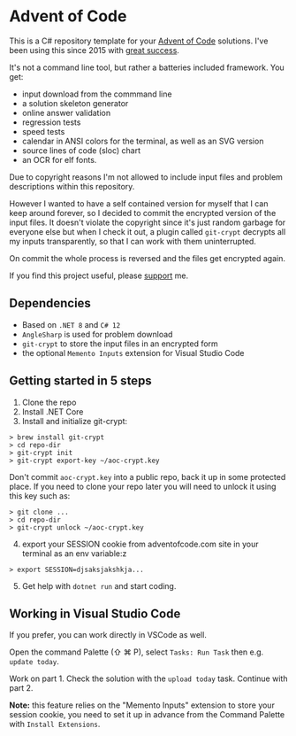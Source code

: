 # Advent of Code
This is a C# repository template for your [Advent of Code](https://adventofcode.com) solutions. I've been using this since 2015
with [great success](https://github.com/encse/adventofcode). 

It's not a command line tool, but rather a batteries included framework. You get:

- input download from the commmand line
- a solution skeleton generator
- online answer validation
- regression tests
- speed tests
- calendar in ANSI colors for the terminal, as well as an SVG version
- source lines of code (sloc) chart
- an OCR for elf fonts.

Due to copyright reasons I'm not allowed to include input files and problem descriptions
within this repository. 

However I wanted to have a self contained version for myself that I can keep around forever, 
so I decided to commit the encrypted version of the input files. It doesn't violate the 
copyright since it's just random garbage for everyone else but when I check it out, a plugin 
called `git-crypt` decrypts all my inputs transparently, so that I can work with them uninterrupted.
 
On commit the whole process is reversed and the files get encrypted again.

If you find this project useful, please [support](https://github.com/sponsors/encse) me.

## Dependencies

- Based on `.NET 8` and `C# 12` 
- `AngleSharp` is used for problem download
- `git-crypt` to store the input files in an encrypted form
- the optional `Memento Inputs` extension for Visual Studio Code

## Getting started in 5 steps

1. Clone the repo
2. Install .NET Core
3. Install and initialize git-crypt:

```
> brew install git-crypt
> cd repo-dir
> git-crypt init
> git-crypt export-key ~/aoc-crypt.key
```

Don't commit `aoc-crypt.key` into a public repo, back it up in some protected place. 
If you need to clone your repo later you will need to unlock it using this key such as:

```
> git clone ...
> cd repo-dir
> git-crypt unlock ~/aoc-crypt.key
```
4. export your SESSION cookie from adventofcode.com site in your terminal as an env variable:z

```
> export SESSION=djsaksjakshkja...
```

5. Get help with `dotnet run` and start coding.

## Working in Visual Studio Code
If you prefer, you can work directly in VSCode as well. 

Open the command Palette (⇧ ⌘ P), select `Tasks: Run Task` then e.g. `update today`.

Work on part 1. Check the solution with the `upload today` task. Continue with part 2.

**Note:** this feature relies on the "Memento Inputs" extension to store your session cookie, you need 
to set it up in advance from the Command Palette with `Install Extensions`.
